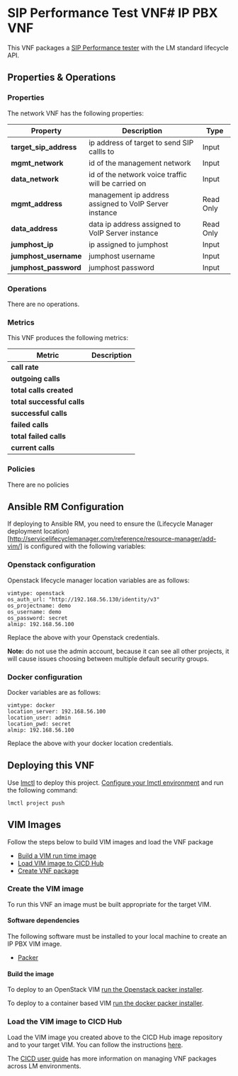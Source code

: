 # SIP Performance Test VNF# IP PBX VNF

This VNF packages a [SIP Performance tester](http://sipp.sourceforge.net/) with the LM standard lifecycle API.

## Properties & Operations

### Properties

The network VNF has the following properties:

| Property              |  Description                                  | Type      |
|-----------------------|-----------------------------------------------|-----------|
| **target_sip_address**  | ip address of target to send SIP callls to  | Input     |
| **mgmt_network**      | id of the management network                  | Input     |
| **data_network**      | id of the network voice traffic will be carried on | Input    |
| **mgmt_address**      | management ip address assigned to VoIP Server instance | Read Only |
| **data_address**      | data ip address assigned to VoIP Server instance  | Read Only |
| **jumphost_ip**       | ip assigned to jumphost                       | Input     |
| **jumphost_username** | jumphost username                             | Input     |
| **jumphost_password** | jumphost password                             | Input     |

### Operations

There are no operations. 

### Metrics

This VNF produces the following metrics:

| Metric                      |  Description                        |
|-----------------------------|-------------------------------------|
| **call rate**               | |
| **outgoing calls**          | |
| **total calls created**     | |
| **total successful calls**  | |
| **successful calls**        | |
| **failed calls**            | |
| **total failed calls**      | |
| **current calls**           | |

### Policies

There are no policies 

## Ansible RM Configuration

If deploying to Ansible RM, you need to ensure the (Lifecycle Manager deployment location)[http://servicelifecyclemanager.com/reference/resource-manager/add-vim/] is configured with the following variables:

### Openstack configuration

Openstack lifecycle manager location variables are as follows: 

```
vimtype: openstack
os_auth_url: "http://192.168.56.130/identity/v3"
os_projectname: demo
os_username: demo
os_password: secret
almip: 192.168.56.100
```

Replace the above with your Openstack credentials.

__Note:__ do not use the admin account, because it can see all other projects, it will cause issues choosing between multiple default security groups.

### Docker configuration

Docker variables are as follows:

```
vimtype: docker
location_server: 192.168.56.100
location_user: admin
location_pwd: secret
almip: 192.168.56.100
```

Replace the above with your docker location credentials.

## Deploying this VNF

Use [lmctl](http://servicelifecyclemanager.com/reference/lmctl/) to deploy this project. [Configure your lmctl environment](http://servicelifecyclemanager.com/reference/lmctl/#configure-lmctl-environments) and run the following command:

```
lmctl project push
```

## VIM Images

Follow the steps below to build VIM images and load the VNF package
* [Build a VIM run time image](#create-the-vim-image)
* [Load VIM image to CICD Hub](#load-the-vim-image-to-cicd-hub)
* [Create VNF package](#push-vnf-package)

### Create the VIM image

To run this VNF an image must be built appropriate for the target VIM. 

#### Software dependencies

The following software must be installed to your local machine to create an IP PBX VIM image. 
* [Packer](https://packer.io/)

#### Build the image

To deploy to an OpenStack VIM [run the Openstack packer installer](/vnfs/sip-performance/VNFCs/sip-performance/VDUs/packer/openstack/Readme.md).

To deploy to a container based VIM [run the docker packer installer](/vnfs/sip-performance/VNFCs/sip-performance/VDUs/packer/docker/Readme.md).

### Load the VIM image to CICD Hub

Load the VIM image you created above to the CICD Hub image repository and to your target VIM. You can follow the instructions [here](http://servicelifecyclemanager.com/user-guides/cicd/upload-images/).

The [CICD user guide](http://servicelifecyclemanager.com/user-guides/cicd/getting-started/) has more information on managing VNF packages across LM environments. 
